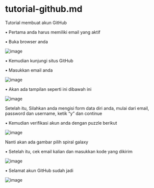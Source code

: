 # tutorial-github.md
Tutorial membuat akun GitHub

•	Pertama anda harus memiliki email yang aktif

•	Buka browser anda

![image](https://user-images.githubusercontent.com/93020295/138539608-46278ca0-71d9-4b7c-991c-32daba061d2c.png) 

•	Kemudian kunjungi situs GitHub

•	Masukkan email anda
 
![image](https://user-images.githubusercontent.com/93020295/138539719-3d56527f-db2d-4004-a052-2056461d833b.png)

•	Akan ada tampilan seperti ini dibawah ini

![image](https://user-images.githubusercontent.com/93020295/138539741-d8c400be-b14f-4413-977f-cebdebf389ce.png)

 
Setelah itu, Silahkan anda mengisi form data diri anda, mulai dari email, password dan   username, ketik “y” dan continue

•	Kemudian verifikasi akun anda dengan puzzle berikut

![image](https://user-images.githubusercontent.com/93020295/138539790-bae7ec2c-53ba-47a0-9c80-0497729ff64c.png)

Nanti akan ada gambar pilih spiral galaxy

•	Setelah itu, cek email kalian dan masukkan kode yang dikirim 

![image](https://user-images.githubusercontent.com/93020295/138539820-2b2a78d4-be2c-4848-bf07-c72b6422daa2.png)

•	Selamat akun GitHub sudah jadi
 
![image](https://user-images.githubusercontent.com/93020295/138539830-c0ee9913-c29c-4504-931e-a5058f42fd4f.png)

